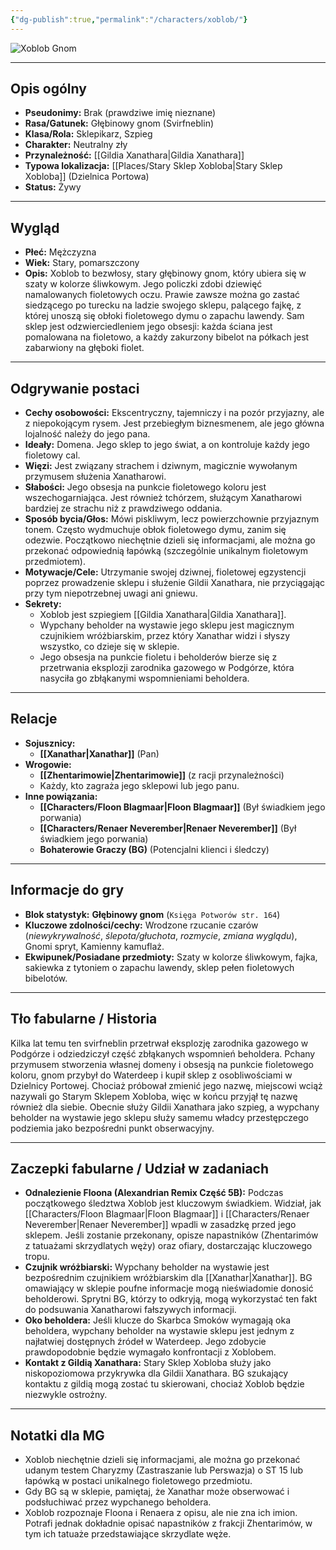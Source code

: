 ```yaml
---
{"dg-publish":true,"permalink":"/characters/xoblob/"}
---
```


![Xoblob Gnom](https://ik.imagekit.io/criticalnotes/campaigns/2939/characters/133766/avatar/2d3f048da615403fa01cb2fd3f8d2cbd.png?)

---

## Opis ogólny

*   **Pseudonimy:** Brak (prawdziwe imię nieznane)
*   **Rasa/Gatunek:** Głębinowy gnom (Svirfneblin)
*   **Klasa/Rola:** Sklepikarz, Szpieg
*   **Charakter:** Neutralny zły
*   **Przynależność:** [[Gildia Xanathara\|Gildia Xanathara]]
*   **Typowa lokalizacja:** [[Places/Stary Sklep Xobloba\|Stary Sklep Xobloba]] (Dzielnica Portowa)
*   **Status:** Żywy

---

## Wygląd

*   **Płeć:** Mężczyzna
*   **Wiek:** Stary, pomarszczony
*   **Opis:** Xoblob to bezwłosy, stary głębinowy gnom, który ubiera się w szaty w kolorze śliwkowym. Jego policzki zdobi dziewięć namalowanych fioletowych oczu. Prawie zawsze można go zastać siedzącego po turecku na ladzie swojego sklepu, palącego fajkę, z której unoszą się obłoki fioletowego dymu o zapachu lawendy. Sam sklep jest odzwierciedleniem jego obsesji: każda ściana jest pomalowana na fioletowo, a każdy zakurzony bibelot na półkach jest zabarwiony na głęboki fiolet.

---

## Odgrywanie postaci

*   **Cechy osobowości:** Ekscentryczny, tajemniczy i na pozór przyjazny, ale z niepokojącym rysem. Jest przebiegłym biznesmenem, ale jego główna lojalność należy do jego pana.
*   **Ideały:** Domena. Jego sklep to jego świat, a on kontroluje każdy jego fioletowy cal.
*   **Więzi:** Jest związany strachem i dziwnym, magicznie wywołanym przymusem służenia Xanatharowi.
*   **Słabości:** Jego obsesja na punkcie fioletowego koloru jest wszechogarniająca. Jest również tchórzem, służącym Xanatharowi bardziej ze strachu niż z prawdziwego oddania.
*   **Sposób bycia/Głos:** Mówi piskliwym, lecz powierzchownie przyjaznym tonem. Często wydmuchuje obłok fioletowego dymu, zanim się odezwie. Początkowo niechętnie dzieli się informacjami, ale można go przekonać odpowiednią łapówką (szczególnie unikalnym fioletowym przedmiotem).
*   **Motywacje/Cele:** Utrzymanie swojej dziwnej, fioletowej egzystencji poprzez prowadzenie sklepu i służenie Gildii Xanathara, nie przyciągając przy tym niepotrzebnej uwagi ani gniewu.
*   **Sekrety:**
    *   Xoblob jest szpiegiem [[Gildia Xanathara\|Gildia Xanathara]].
    *   Wypchany beholder na wystawie jego sklepu jest magicznym czujnikiem wróżbiarskim, przez który Xanathar widzi i słyszy wszystko, co dzieje się w sklepie.
    *   Jego obsesja na punkcie fioletu i beholderów bierze się z przetrwania eksplozji zarodnika gazowego w Podgórze, która nasyciła go zbłąkanymi wspomnieniami beholdera.

---

## Relacje

*   **Sojusznicy:**
    *   **[[Xanathar\|Xanathar]]** (Pan)
*   **Wrogowie:**
    *   **[[Zhentarimowie\|Zhentarimowie]]** (z racji przynależności)
    *   Każdy, kto zagraża jego sklepowi lub jego panu.
*   **Inne powiązania:**
    *   **[[Characters/Floon Blagmaar\|Floon Blagmaar]]** (Był świadkiem jego porwania)
    *   **[[Characters/Renaer Neverember\|Renaer Neverember]]** (Był świadkiem jego porwania)
    *   **Bohaterowie Graczy (BG)** (Potencjalni klienci i śledczy)

---

## Informacje do gry

*   **Blok statystyk:** **Głębinowy gnom** (`Księga Potworów str. 164`)
*   **Kluczowe zdolności/cechy:** Wrodzone rzucanie czarów (*niewykrywalność*, *ślepota/głuchota*, *rozmycie*, *zmiana wyglądu*), Gnomi spryt, Kamienny kamuflaż.
*   **Ekwipunek/Posiadane przedmioty:** Szaty w kolorze śliwkowym, fajka, sakiewka z tytoniem o zapachu lawendy, sklep pełen fioletowych bibelotów.

---

## Tło fabularne / Historia

Kilka lat temu ten svirfneblin przetrwał eksplozję zarodnika gazowego w Podgórze i odziedziczył część zbłąkanych wspomnień beholdera. Pchany przymusem stworzenia własnej domeny i obsesją na punkcie fioletowego koloru, gnom przybył do Waterdeep i kupił sklep z osobliwościami w Dzielnicy Portowej. Chociaż próbował zmienić jego nazwę, miejscowi wciąż nazywali go Starym Sklepem Xobloba, więc w końcu przyjął tę nazwę również dla siebie. Obecnie służy Gildii Xanathara jako szpieg, a wypchany beholder na wystawie jego sklepu służy samemu władcy przestępczego podziemia jako bezpośredni punkt obserwacyjny.

---

## Zaczepki fabularne / Udział w zadaniach

*   **Odnalezienie Floona (Alexandrian Remix Część 5B):** Podczas początkowego śledztwa Xoblob jest kluczowym świadkiem. Widział, jak [[Characters/Floon Blagmaar\|Floon Blagmaar]] i [[Characters/Renaer Neverember\|Renaer Neverember]] wpadli w zasadzkę przed jego sklepem. Jeśli zostanie przekonany, opisze napastników (Zhentarimów z tatuażami skrzydlatych węży) oraz ofiary, dostarczając kluczowego tropu.
*   **Czujnik wróżbiarski:** Wypchany beholder na wystawie jest bezpośrednim czujnikiem wróżbiarskim dla [[Xanathar\|Xanathar]]. BG omawiający w sklepie poufne informacje mogą nieświadomie donosić beholderowi. Sprytni BG, którzy to odkryją, mogą wykorzystać ten fakt do podsuwania Xanatharowi fałszywych informacji.
*   **Oko beholdera:** Jeśli klucze do Skarbca Smoków wymagają oka beholdera, wypchany beholder na wystawie sklepu jest jednym z najłatwiej dostępnych źródeł w Waterdeep. Jego zdobycie prawdopodobnie będzie wymagało konfrontacji z Xoblobem.
*   **Kontakt z Gildią Xanathara:** Stary Sklep Xobloba służy jako niskopoziomowa przykrywka dla Gildii Xanathara. BG szukający kontaktu z gildią mogą zostać tu skierowani, chociaż Xoblob będzie niezwykle ostrożny.

---

## Notatki dla MG

*   Xoblob niechętnie dzieli się informacjami, ale można go przekonać udanym testem Charyzmy (Zastraszanie lub Perswazja) o ST 15 lub łapówką w postaci unikalnego fioletowego przedmiotu.
*   Gdy BG są w sklepie, pamiętaj, że Xanathar może obserwować i podsłuchiwać przez wypchanego beholdera.
*   Xoblob rozpoznaje Floona i Renaera z opisu, ale nie zna ich imion. Potrafi jednak dokładnie opisać napastników z frakcji Zhentarimów, w tym ich tatuaże przedstawiające skrzydlate węże.